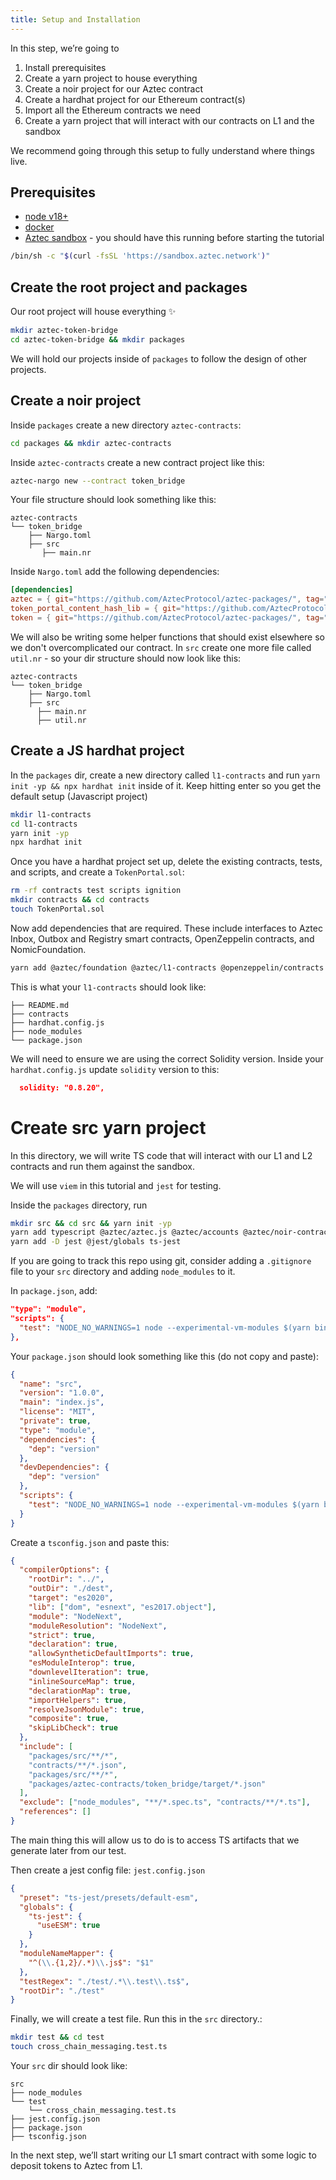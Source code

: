 ```yaml
---
title: Setup and Installation
---
```


In this step, we’re going to

1. Install prerequisites
2. Create a yarn project to house everything
3. Create a noir project for our Aztec contract
4. Create a hardhat project for our Ethereum contract(s)
5. Import all the Ethereum contracts we need
6. Create a yarn project that will interact with our contracts on L1 and the sandbox

We recommend going through this setup to fully understand where things live.

## Prerequisites

- [node v18+](https://github.com/tj/n)
- [docker](https://docs.docker.com/)
- [Aztec sandbox](https://docs.aztec.network/developers/getting_started/sandbox) - you should have this running before starting the tutorial

```bash
/bin/sh -c "$(curl -fsSL 'https://sandbox.aztec.network')"
```

## Create the root project and packages

Our root project will house everything ✨

```bash
mkdir aztec-token-bridge
cd aztec-token-bridge && mkdir packages
```

We will hold our projects inside of `packages` to follow the design of other projects.

## Create a noir project

Inside `packages` create a new directory `aztec-contracts`:

```bash
cd packages && mkdir aztec-contracts
```

Inside `aztec-contracts` create a new contract project like this:

```bash
aztec-nargo new --contract token_bridge
```

Your file structure should look something like this:

```tree
aztec-contracts
└── token_bridge
    ├── Nargo.toml
    ├── src
       ├── main.nr
```

Inside `Nargo.toml` add the following dependencies:

```toml
[dependencies]
aztec = { git="https://github.com/AztecProtocol/aztec-packages/", tag="#include_aztec_version", directory="noir-projects/aztec-nr/aztec" }
token_portal_content_hash_lib = { git="https://github.com/AztecProtocol/aztec-packages/", tag="#include_aztec_version", directory="noir-projects/noir-contracts/contracts/token_portal_content_hash_lib" }
token = { git="https://github.com/AztecProtocol/aztec-packages/", tag="#include_aztec_version", directory="noir-projects/noir-contracts/contracts/token_contract" }
```

We will also be writing some helper functions that should exist elsewhere so we don't overcomplicated our contract. In `src` create one more file called `util.nr` - so your dir structure should now look like this:

```tree
aztec-contracts
└── token_bridge
    ├── Nargo.toml
    ├── src
      ├── main.nr
      ├── util.nr
```

## Create a JS hardhat project

In the `packages` dir, create a new directory called `l1-contracts` and run `yarn init -yp &&
npx hardhat init` inside of it. Keep hitting enter so you get the default setup (Javascript project)

```bash
mkdir l1-contracts
cd l1-contracts
yarn init -yp
npx hardhat init
```

Once you have a hardhat project set up, delete the existing contracts, tests, and scripts, and create a `TokenPortal.sol`:

```bash
rm -rf contracts test scripts ignition
mkdir contracts && cd contracts
touch TokenPortal.sol
```

Now add dependencies that are required. These include interfaces to Aztec Inbox, Outbox and Registry smart contracts, OpenZeppelin contracts, and NomicFoundation.

```bash
yarn add @aztec/foundation @aztec/l1-contracts @openzeppelin/contracts ethers && yarn add --dev @nomicfoundation/hardhat-network-helpers @nomicfoundation/hardhat-chai-matchers @nomiclabs/hardhat-ethers @nomiclabs/hardhat-etherscan @types/chai @types/mocha @typechain/ethers-v5 @typechain/hardhat chai@4.0.0 hardhat-gas-reporter solidity-coverage ts-node typechain typescript @nomicfoundation/hardhat-ignition @nomicfoundation/hardhat-ignition-ethers @nomicfoundation/hardhat-verify
```

This is what your `l1-contracts` should look like:

```tree
├── README.md
├── contracts
├── hardhat.config.js
├── node_modules
└── package.json
```

We will need to ensure we are using the correct Solidity version. Inside your `hardhat.config.js` update `solidity` version to this:

```json
  solidity: "0.8.20",
```

# Create src yarn project

In this directory, we will write TS code that will interact with our L1 and L2 contracts and run them against the sandbox.

We will use `viem` in this tutorial and `jest` for testing.

Inside the `packages` directory, run

```bash
mkdir src && cd src && yarn init -yp
yarn add typescript @aztec/aztec.js @aztec/accounts @aztec/noir-contracts.js @aztec/types @aztec/foundation @aztec/l1-artifacts viem@^2.7.15 "@types/node@^20.8.2"
yarn add -D jest @jest/globals ts-jest
```

If you are going to track this repo using git, consider adding a `.gitignore` file to your `src` directory and adding `node_modules` to it.

In `package.json`, add:

```json
"type": "module",
"scripts": {
  "test": "NODE_NO_WARNINGS=1 node --experimental-vm-modules $(yarn bin jest)"
},
```

Your `package.json` should look something like this (do not copy and paste):

```json
{
  "name": "src",
  "version": "1.0.0",
  "main": "index.js",
  "license": "MIT",
  "private": true,
  "type": "module",
  "dependencies": {
    "dep": "version"
  },
  "devDependencies": {
    "dep": "version"
  },
  "scripts": {
    "test": "NODE_NO_WARNINGS=1 node --experimental-vm-modules $(yarn bin jest)"
  }
}
```

Create a `tsconfig.json` and paste this:

```json
{
  "compilerOptions": {
    "rootDir": "../",
    "outDir": "./dest",
    "target": "es2020",
    "lib": ["dom", "esnext", "es2017.object"],
    "module": "NodeNext",
    "moduleResolution": "NodeNext",
    "strict": true,
    "declaration": true,
    "allowSyntheticDefaultImports": true,
    "esModuleInterop": true,
    "downlevelIteration": true,
    "inlineSourceMap": true,
    "declarationMap": true,
    "importHelpers": true,
    "resolveJsonModule": true,
    "composite": true,
    "skipLibCheck": true
  },
  "include": [
    "packages/src/**/*",
    "contracts/**/*.json",
    "packages/src/**/*",
    "packages/aztec-contracts/token_bridge/target/*.json"
  ],
  "exclude": ["node_modules", "**/*.spec.ts", "contracts/**/*.ts"],
  "references": []
}
```

The main thing this will allow us to do is to access TS artifacts that we generate later from our test.

Then create a jest config file: `jest.config.json`

```json
{
  "preset": "ts-jest/presets/default-esm",
  "globals": {
    "ts-jest": {
      "useESM": true
    }
  },
  "moduleNameMapper": {
    "^(\\.{1,2}/.*)\\.js$": "$1"
  },
  "testRegex": "./test/.*\\.test\\.ts$",
  "rootDir": "./test"
}
```

Finally, we will create a test file. Run this in the `src` directory.:

```bash
mkdir test && cd test
touch cross_chain_messaging.test.ts
```

Your `src` dir should look like:

```tree
src
├── node_modules
└── test
    └── cross_chain_messaging.test.ts
├── jest.config.json
├── package.json
├── tsconfig.json
```

In the next step, we’ll start writing our L1 smart contract with some logic to deposit tokens to Aztec from L1.
